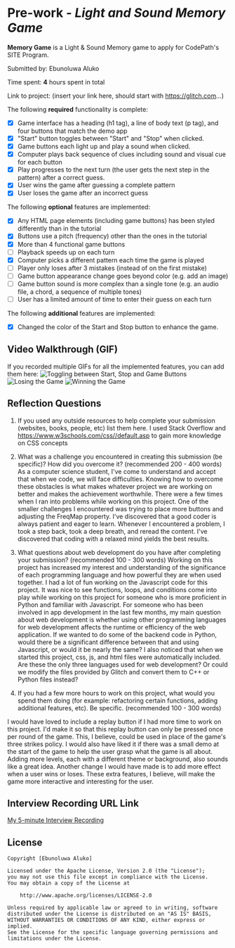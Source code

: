 # Pre-work - *Light and Sound Memory Game*

**Memory Game** is a Light & Sound Memory game to apply for CodePath's SITE Program. 

Submitted by: Ebunoluwa Aluko

Time spent: **4** hours spent in total

Link to project: (insert your link here, should start with https://glitch.com...)

The following **required** functionality is complete:

* [x] Game interface has a heading (h1 tag), a line of body text (p tag), and four buttons that match the demo app
* [x] "Start" button toggles between "Start" and "Stop" when clicked. 
* [x] Game buttons each light up and play a sound when clicked. 
* [x] Computer plays back sequence of clues including sound and visual cue for each button
* [x] Play progresses to the next turn (the user gets the next step in the pattern) after a correct guess. 
* [x] User wins the game after guessing a complete pattern
* [x] User loses the game after an incorrect guess

The following **optional** features are implemented:

* [x] Any HTML page elements (including game buttons) has been styled differently than in the tutorial
* [x] Buttons use a pitch (frequency) other than the ones in the tutorial
* [x] More than 4 functional game buttons
* [ ] Playback speeds up on each turn
* [x] Computer picks a different pattern each time the game is played
* [ ] Player only loses after 3 mistakes (instead of on the first mistake)
* [ ] Game button appearance change goes beyond color (e.g. add an image)
* [ ] Game button sound is more complex than a single tone (e.g. an audio file, a chord, a sequence of multiple tones)
* [ ] User has a limited amount of time to enter their guess on each turn

The following **additional** features are implemented:

- [x] Changed the color of the Start and Stop button to enhance the game. 


## Video Walkthrough (GIF)

If you recorded multiple GIFs for all the implemented features, you can add them here:
![Toggling between Start, Stop and Game Buttons](https://i.imgur.com/phSsl0z.gif)
![Losing the Game](https://i.imgur.com/owlQiHA.gif)
![Winning the Game](https://i.imgur.com/O2dU7kt.gif)


## Reflection Questions
1. If you used any outside resources to help complete your submission (websites, books, people, etc) list them here. 
I used Stack Overflow and 
https://www.w3schools.com/css//default.asp to gain more knowledge on CSS concepts 


2. What was a challenge you encountered in creating this submission (be specific)? How did you overcome it? (recommended 200 - 400 words) 
As a computer science student, I've come to understand and accept that when we code, we will face difficulties. Knowing how to overcome these obstacles is what makes whatever project we are working on better and makes the achievement worthwhile.
There were a few times when I ran into problems while working on this project. One of the smaller challenges I encountered was trying to place more buttons and adjusting the FreqMap property.
I've discovered that a good coder is always patient and eager to learn. Whenever I encountered a problem, I took a step back, took a deep breath, and reread the content. I've discovered that coding with a relaxed mind yields the best results.

3. What questions about web development do you have after completing your submission? (recommended 100 - 300 words) 
Working on this project has increased my interest and understanding of the significance of each programming language and how powerful they are when used together. 
I had a lot of fun working on the Javascript code for this project. It was nice to see functions, loops, and conditions come into play while working on this project for someone who is more proficient in Python and familiar with Javascript.
For someone who has been involved in app development in the last few months, my main question about web development is whether using other programming languages for web development affects the runtime or efficiency of the web application.
If we wanted to do some of the backend code in Python, would there be a significant difference between that and using Javascript, or would it be nearly the same? I also noticed that when we started this project, css, js, and html files were automatically included. Are these the only three languages used for web development? Or could we modify the files provided by Glitch and convert them to C++ or Python files instead?

4. If you had a few more hours to work on this project, what would you spend them doing (for example: refactoring certain functions, adding additional features, etc). Be specific. (recommended 100 - 300 words) 

I would have loved to include a replay button if I had more time to work on this project. I'd make it so that this replay button can only be pressed once per round of the game. This, I believe, could be used in place of the game's three strikes policy.
I would also have liked it if there was a small demo at the start of the game to help the user grasp what the game is all about.
Adding more levels, each with a different theme or background, also sounds like a great idea. Another change I would have made is to add more effect when a user wins or loses. These extra features, I believe, will make the game more interactive and interesting for the user.



## Interview Recording URL Link

[My 5-minute Interview Recording](your-link-here)


## License

    Copyright [Ebunoluwa Aluko]

    Licensed under the Apache License, Version 2.0 (the "License");
    you may not use this file except in compliance with the License.
    You may obtain a copy of the License at

        http://www.apache.org/licenses/LICENSE-2.0

    Unless required by applicable law or agreed to in writing, software
    distributed under the License is distributed on an "AS IS" BASIS,
    WITHOUT WARRANTIES OR CONDITIONS OF ANY KIND, either express or implied.
    See the License for the specific language governing permissions and
    limitations under the License.
